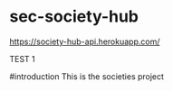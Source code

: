 # sec-society-hub

https://society-hub-api.herokuapp.com/

TEST 1

#introduction
This is the societies project
